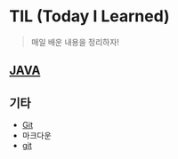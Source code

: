 # TIL (Today I Learned)

> 매일 배운 내용을 정리하자!

## [JAVA](./java)



## 기타

* [Git](./git)
* 마크다운
* [git](git.md)

